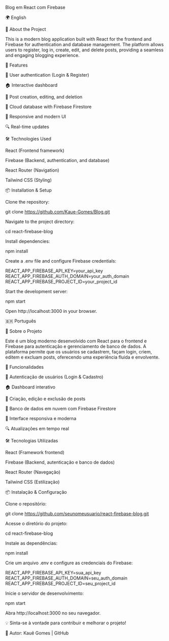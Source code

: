 Blog em React com Firebase

🌍 English

📝 About the Project

This is a modern blog application built with React for the frontend and Firebase for authentication and database management. The platform allows users to register, log in, create, edit, and delete posts, providing a seamless and engaging blogging experience.

🚀 Features

🔐 User authentication (Login & Register)

🏠 Interactive dashboard

📝 Post creation, editing, and deletion

💾 Cloud database with Firebase Firestore

🎨 Responsive and modern UI

🔍 Real-time updates

🛠️ Technologies Used

React (Frontend framework)

Firebase (Backend, authentication, and database)

React Router (Navigation)

Tailwind CSS (Styling)

📦 Installation & Setup

Clone the repository:

git clone https://github.com/Kaue-Gomes/Blog.git

Navigate to the project directory:

cd react-firebase-blog

Install dependencies:

npm install

Create a .env file and configure Firebase credentials:

REACT_APP_FIREBASE_API_KEY=your_api_key
REACT_APP_FIREBASE_AUTH_DOMAIN=your_auth_domain
REACT_APP_FIREBASE_PROJECT_ID=your_project_id

Start the development server:

npm start

Open http://localhost:3000 in your browser.

🇧🇷 Português

📝 Sobre o Projeto

Este é um blog moderno desenvolvido com React para o frontend e Firebase para autenticação e gerenciamento de banco de dados. A plataforma permite que os usuários se cadastrem, façam login, criem, editem e excluam posts, oferecendo uma experiência fluida e envolvente.

🚀 Funcionalidades

🔐 Autenticação de usuários (Login & Cadastro)

🏠 Dashboard interativo

📝 Criação, edição e exclusão de posts

💾 Banco de dados em nuvem com Firebase Firestore

🎨 Interface responsiva e moderna

🔍 Atualizações em tempo real

🛠️ Tecnologias Utilizadas

React (Framework frontend)

Firebase (Backend, autenticação e banco de dados)

React Router (Navegação)

Tailwind CSS (Estilização)

📦 Instalação & Configuração

Clone o repositório:

git clone https://github.com/seunomeusuario/react-firebase-blog.git

Acesse o diretório do projeto:

cd react-firebase-blog

Instale as dependências:

npm install

Crie um arquivo .env e configure as credenciais do Firebase:

REACT_APP_FIREBASE_API_KEY=sua_api_key
REACT_APP_FIREBASE_AUTH_DOMAIN=seu_auth_domain
REACT_APP_FIREBASE_PROJECT_ID=seu_project_id

Inicie o servidor de desenvolvimento:

npm start

Abra http://localhost:3000 no seu navegador.

💡 Sinta-se à vontade para contribuir e melhorar o projeto!

📌 Autor: Kauê Gomes | GitHub
